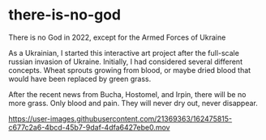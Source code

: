 # there-is-no-god
There is no God in 2022, except for the Armed Forces of Ukraine


As a Ukrainian, I started this interactive art project after the full-scale russian invasion of Ukraine. Initially, I had considered several different concepts. Wheat sprouts growing from blood, or maybe dried blood that would have been replaced by green grass.

After the recent news from Bucha, Hostomel, and Irpin, there will be no more grass. Only blood and pain. They will never dry out, never disappear.



https://user-images.githubusercontent.com/21369363/162475815-c677c2a6-4bcd-45b7-9daf-4dfa6427ebe0.mov


